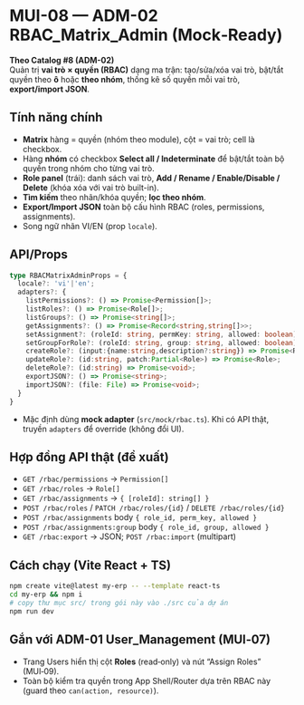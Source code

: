 # MUI-08 — ADM-02 RBAC_Matrix_Admin (Mock‑Ready)

**Theo Catalog #8 (ADM-02)**  
Quản trị **vai trò × quyền (RBAC)** dạng ma trận: tạo/sửa/xóa vai trò, bật/tắt quyền theo **ô** hoặc **theo nhóm**, thống kê số quyền mỗi vai trò, **export/import JSON**.

## Tính năng chính
- **Matrix** hàng = quyền (nhóm theo module), cột = vai trò; cell là checkbox.
- Hàng **nhóm** có checkbox **Select all / Indeterminate** để bật/tắt toàn bộ quyền trong nhóm cho từng vai trò.
- **Role panel** (trái): danh sách vai trò, **Add / Rename / Enable/Disable / Delete** (khóa xóa với vai trò built-in).
- **Tìm kiếm** theo nhãn/khóa quyền; **lọc theo nhóm**.
- **Export/Import JSON** toàn bộ cấu hình RBAC (roles, permissions, assignments).
- Song ngữ nhãn VI/EN (prop `locale`).

## API/Props
```ts
type RBACMatrixAdminProps = {
  locale?: 'vi'|'en';
  adapters?: {
    listPermissions?: () => Promise<Permission[]>;
    listRoles?: () => Promise<Role[]>;
    listGroups?: () => Promise<string[]>;
    getAssignments?: () => Promise<Record<string,string[]>>;
    setAssignment?: (roleId: string, permKey: string, allowed: boolean) => Promise<void>;
    setGroupForRole?: (roleId: string, group: string, allowed: boolean) => Promise<void>;
    createRole?: (input:{name:string,description?:string}) => Promise<Role>;
    updateRole?: (id:string, patch:Partial<Role>) => Promise<Role>;
    deleteRole?: (id:string) => Promise<void>;
    exportJSON?: () => Promise<string>;
    importJSON?: (file: File) => Promise<void>;
  }
}
```
- Mặc định dùng **mock adapter** (`src/mock/rbac.ts`). Khi có API thật, truyền `adapters` để override (không đổi UI).

## Hợp đồng API thật (đề xuất)
- `GET /rbac/permissions` → `Permission[]`
- `GET /rbac/roles` → `Role[]`
- `GET /rbac/assignments` → `{ [roleId]: string[] }`
- `POST /rbac/roles` / `PATCH /rbac/roles/{id}` / `DELETE /rbac/roles/{id}`
- `POST /rbac/assignments` body `{ role_id, perm_key, allowed }`
- `POST /rbac/assignments:group` body `{ role_id, group, allowed }`
- `GET /rbac:export` → JSON; `POST /rbac:import` (multipart)

## Cách chạy (Vite React + TS)
```bash
npm create vite@latest my-erp -- --template react-ts
cd my-erp && npm i
# copy thư mục src/ trong gói này vào ./src của dự án
npm run dev
```

## Gắn với **ADM-01 User_Management (MUI‑07)**
- Trang Users hiển thị cột **Roles** (read‑only) và nút “Assign Roles” (MUI‑09). 
- Toàn bộ kiểm tra quyền trong App Shell/Router dựa trên RBAC này (guard theo `can(action, resource)`).
